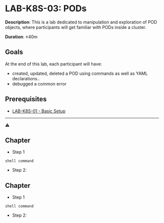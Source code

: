 

# LAB-K8S-03: PODs

**Description**: This is a lab dedicated to manipulation and exploration of POD objects, where participants will get familiar with PODs inside a cluster.

**Duration**: ±40m

## Goals
At the end of this lab, each participant will have:
- created, updated, deleted a POD using commands as well as YAML declarations..
- debugged a common error

## Prerequisites
 - [LAB-K8S-01 - Basic Setup](../LAB-K8S-01/README.MD)

----
 :warning: 
## Chapter
 
- Step 1

``` shell 
shell command
``` 

- Step 2:

## Chapter
 
- Step 1

``` shell 
shell command
``` 

- Step 2:
